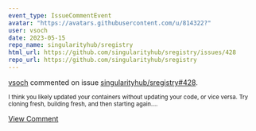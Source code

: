 ```yaml
---
event_type: IssueCommentEvent
avatar: "https://avatars.githubusercontent.com/u/814322?"
user: vsoch
date: 2023-05-15
repo_name: singularityhub/sregistry
html_url: https://github.com/singularityhub/sregistry/issues/428
repo_url: https://github.com/singularityhub/sregistry
---
```


<a href='https://github.com/vsoch' target='_blank'>vsoch</a> commented on issue <a href='https://github.com/singularityhub/sregistry/issues/428' target='_blank'>singularityhub/sregistry#428</a>.

<small>I think you likely updated your containers without updating your code, or vice versa. Try cloning fresh, building fresh, and then starting again....</small>

<a href='https://github.com/singularityhub/sregistry/issues/428' target='_blank'>View Comment</a>